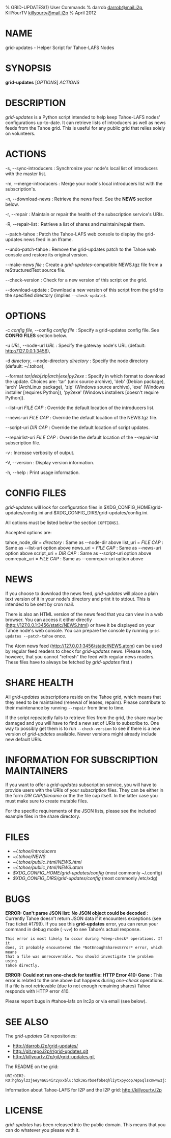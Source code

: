 % GRID-UPDATES(1) User Commands
% darrob <darrob@mail.i2p>, KillYourTV <killyourtv@mail.i2p>
% April 2012

NAME
====

grid-updates - Helper Script for Tahoe-LAFS Nodes

SYNOPSIS
========

**grid-updates** [*OPTIONS*] *ACTIONS*

DESCRIPTION
===========

*grid-updates* is a Python script intended to help keep Tahoe-LAFS nodes'
configurations up-to-date.  It can retrieve lists of introducers as well as
news feeds from the Tahoe grid.  This is useful for any public grid that relies
solely on volunteers.

ACTIONS
=======

-s, \--sync-introducers
:   Synchronize your node's local list of introducers with the master list.

-m, \--merge-introducers
:   Merge your node's local introducers list with the subscription's.

-n, \--download-news
:   Retrieve the news feed.  See the **NEWS** section below.

-r, \--repair
:   Maintain or repair the health of the subscription service's URIs.

-R, \--repair-list
:   Retrieve a list of shares and maintain/repair them.

\--patch-tahoe
:   Patch the Tahoe-LAFS web console to display the grid-updates news feed in
    an Iframe.

\--undo-patch-tahoe
:   Remove the grid-updates patch to the Tahoe web console and restore its
    original version.

\--make-news *file*
:   Create a *grid-updates*-compatible NEWS.tgz file from a reStructuredText
    source file.

\--check-version
:   Check for a new version of this script on the grid.

\--download-update
:   Download a new version of this script from the grid to the specified
    directory (implies `--check-update`).

OPTIONS
=======

-c *config file*, \--config *config file*
:   Specify a grid-updates config file. See **CONFIG FILES** section below.

-u *URL*, \--node-url *URL*
:   Specify the gateway node's URL (default: http://127.0.0.1:3456),

-d *directory*, \--node-directory *directory*
:   Specify the node directory (default: *~/.tahoe*),

\--format *tar|deb|zip|arch|exe|py2exe*
:   Specify in which format to download the update. Choices are: 'tar' (unix source
	archive), 'deb' (Debian package), 'arch' (ArchLinux package), 'zip' (Windows source archive),
	'exe' (Windows installer [requires Python]),
	'py2exe' (Windows installers [doesn't require Python]).

\--list-uri *FILE CAP*
:   Override the default location of the introducers list.

\--news-uri *FILE CAP*
:   Override the default location of the NEWS.tgz file.

\--script-uri *DIR CAP*
:   Override the default location of script updates.

\--repairlist-uri *FILE CAP*
:   Override the default location of the \--repair-list subscription file.

-v
:   Increase verbosity of output.

-V, \--version
:   Display version information.

-h, \--help
:   Print usage information.

CONFIG FILES
============

*grid-updates* will look for configuration files in
$XDG_CONFIG_HOME/grid-updates/config.ini and
$XDG_CONFIG_DIRS/grid-updates/config.ini.

All options must be listed below the section `[OPTIONS]`.

Accepted options are:

tahoe\_node\_dir = *directory*
:    Same as \--node-dir above
list_uri = *FILE CAP*
:    Same as \--list-uri option above
news_uri = *FILE CAP*
:    Same as \--news-uri option above
script_uri = *DIR CAP*
:    Same as \--script-uri option above
comrepair_uri = *FILE CAP*
:    Same as \--comrepair-uri option above

NEWS
====

If you choose to download the news feed, *grid-updates* will place a plain text
version of it in your node's directory and print it to stdout. This is intended
to be sent by cron mail.

There is also an HTML version of the news feed that you can view in a web
browser. You can access it either directly
(http://127.0.0.1:3456/static/NEWS.html) or have it be displayed on your Tahoe
node's web console. You can prepare the console by running `grid-updates
--patch-tahoe` once.

The Atom news feed (http://127.0.0.1:3456/static/NEWS.atom) can be used by
regular feed readers to check for *grid-updates* news.  (Please note, however,
that you cannot "refresh" the feed with regular news readers.  These files have
to always be fetched by *grid-updates* first.)

SHARE HEALTH
============

All *grid-updates* subscriptions reside on the Tahoe grid, which means that
they need to be maintained (renewal of leases, repairs).  Please contribute to
their maintenance by running `--repair` from time to time.

If the script repeatedly fails to retrieve files from the grid, the share may
be damaged and you will have to find a new set of URIs to subscribe to.  One
way to possibly get them is to run `--check-version` to see if there is a new
version of *grid-updates* available.  Newer versions might already include new
default URIs.

INFORMATION FOR SUBSCRIPTION MAINTAINERS
========================================

If you want to offer a *grid-updates* subscription service, you will have to
provide users with the URIs of your subscription files.  They can be either in
the form *DIR CAP/filename* or the the file cap itself.  In the latter case you
must make sure to create mutable files.

For the specific requirements of the JSON lists, please see the included
example files in the share directory.

FILES
=====

* *~/.tahoe/introducers*  
* *~/.tahoe/NEWS*  
* *~/.tahoe/public_html/NEWS.html*  
* *~/.tahoe/public_html/NEWS.atom*  
* *\$XDG_CONFIG_HOME/grid-updates/config* (most commonly ~/.config)  
* *\$XDG_CONFIG_DIRS/grid-updates/config* (most commonly /etc/xdg)  

BUGS
====

**ERROR: Can't parse JSON list: No JSON object could be decoded**
:   Currently Tahoe doesn't return JSON data if it encounters exceptions (see
    Trac ticket #1799). If you see this **grid-updates** error, you can rerun
    your command in debug mode (`-vvv`) to see Tahoe's actual response.

	This error is most likely to occur during *deep-check* operations. If it
	does, it probably encountered the *NotEnoughSharesError* error, which means
	that a file was unrecoverable. You should investigate the problem using
	Tahoe directly.

**ERROR: Could not run one-check for testfile: HTTP Error 410: Gone**
:   This error is related to the one above but happens during *one-check*
    operations.  If a file is not retrievable (due to not enough remaining
    shares) Tahoe responds with HTTP error 410.

Please report bugs in #tahoe-lafs on Irc2p or via email (see below).


SEE ALSO
========

The *grid-updates* Git repositories:

* http://darrob.i2p/grid-updates/  
* http://git.repo.i2p/r/grid-updates.git  
* http://killyourtv.i2p/git/grid-updates.git

The README on the grid:

    URI:DIR2-RO:hgh5ylzzj6ey4a654ir2yxxblu:hzk3e5rbsefobeqhliytxpycop7ep6qlscmw4wzj5plicg3ilotq/README.html

Information about Tahoe-LAFS for I2P and the I2P grid: http://killyourtv.i2p

LICENSE
=======

*grid-updates* has been released into the public domain. This means that you can
do whatever you please with it.

